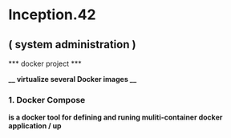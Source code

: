 # Inception.42

## ( system administration )

*** docker project ***

<style> </style>

<strong>__ virtualize several Docker images __<strong>

<h3> 1. Docker Compose </h3>
<p> is a docker tool for defining and runing muliti-container docker application / up </p>